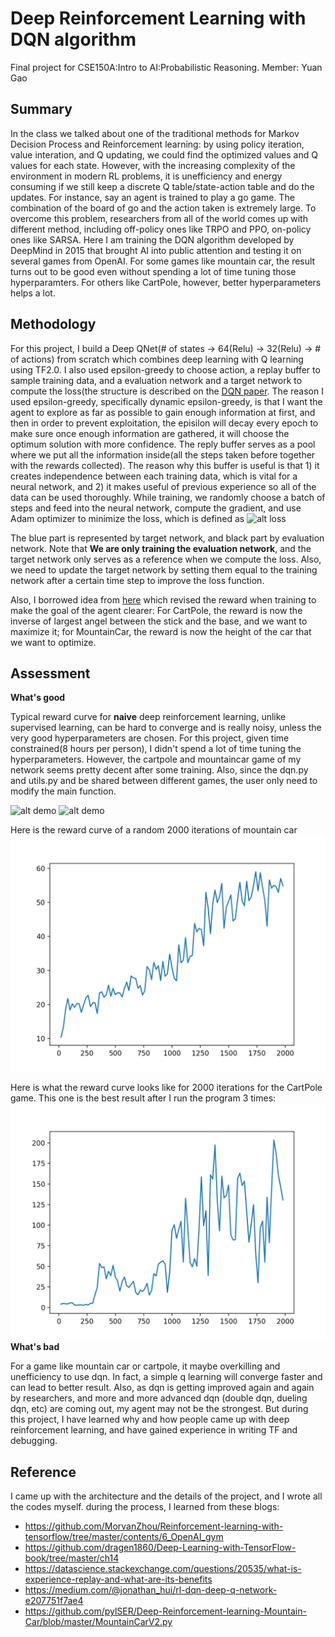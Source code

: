 # Deep Reinforcement Learning with DQN algorithm
Final project for CSE150A:Intro to AI:Probabilistic Reasoning. Member: Yuan Gao

## Summary
In the class we talked about one of the traditional methods for Markov Decision Process and Reinforcement learning: by using policy iteration, value interation, and Q updating, we could find the optimized values and Q values for each state. However, with the increasing complexity of the environment in modern RL problems, it is unefficiency and energy consuming if we still keep a discrete Q table/state-action table and do the updates. For instance, say an agent is trained to play a go game. The combination of the board of go and the action taken is extremely large. To overcome this problem, researchers from all of the world comes up with different method, including off-policy ones like TRPO and PPO, on-policy ones like SARSA. Here I am training the DQN algorithm developed by DeepMind in 2015 that brought AI into public attention and testing it on several games from OpenAI. For some games like mountain car, the result turns out to be good even without spending a lot of time tuning those hyperparamters. For others like CartPole, however, better hyperparameters helps a lot.

## Methodology
For this project, I build a Deep QNet(# of states -> 64(Relu) -> 32(Relu) -> # of actions) from scratch which combines deep learning with Q learning using TF2.0. I also used epsilon-greedy to choose action, a replay buffer to sample training data, and a evaluation network and a target network to compute the loss(the structure is described on the [DQN paper](https://www.nature.com/articles/nature14236.pdf). The reason I used epsilon-greedy, specifically dynamic epsilon-greedy, is that I want the agent to explore as far as possible to gain enough information at first, and then in order to prevent exploitation, the episilon will decay every epoch to make sure once enough information are gathered, it will choose the optimum solution with more confidence. The reply buffer serves as a pool where we put all the information inside(all the steps taken before together with the rewards collected). The reason why this buffer is useful is that 1) it creates independence between each training data, which is vital for a neural network, and 2) it makes useful of previous experience so all of the data can be used thoroughly. While training, we randomly choose a batch of steps and feed into the neural network, compute the gradient, and use Adam optimizer to minimize the loss, which is defined as
![alt loss](https://miro.medium.com/max/5196/1*YCgMUijhU4p_y3sctvu-kQ.png)

The blue part is represented by target network, and black part by evaluation network. Note that **We are only training the evaluation network**, and the target network only serves as a reference when we compute the loss. Also, we need to update the 
target network by setting them equal to the training network after a certain time step to improve the loss function.

Also, I borrowed idea from [here](https://github.com/MorvanZhou/Reinforcement-learning-with-tensorflow/tree/master/contents/6_OpenAI_gym) which revised the reward when training to make the goal of the agent clearer: For CartPole, the reward is now the inverse of largest angel between the stick and the base, and we want to maximize it; for MountainCar, the reward is now the height of the car that we want to optimize.

## Assessment
**What's good**

Typical reward curve for **naive** deep reinforcement learning, unlike supervised learning, can be hard to converge and is really noisy, unless the very good hyperparameters are chosen. For this project, given time constrained(8 hours per person), I didn't spend a lot of time tuning the hyperparameters. However, the cartpole and mountaincar game of my network seems pretty decent after some training. Also, since the dqn.py and utils.py and be shared between different games, the user only need to modify the main function.

![alt demo](demo/Demo.gif)
![alt demo](demo/MountainCar.gif)

Here is the reward curve of a random 2000 iterations of mountain car
![alt reward](demo/MountainCar.png)

Here is what the reward curve looks like for 2000 iterations for the CartPole game. This one is the best result after I run the program 3 times:
![alt reward](data/dqn.png)
**What's bad**

For a game like mountain car or cartpole, it maybe overkilling and unefficiency to use dqn. In fact, a simple q learning will converge faster and can lead to better result. Also, as dqn is getting improved again and again by researchers, and more and more advanced dqn (double dqn, dueling dqn, etc) are coming out, my agent may not be the strongest. But during this project, I have learned why and how people came up with deep reinforcement learning, and have gained experience in writing TF and debugging.

## Reference
I came up with the architecture and the details of the project, and I wrote all the codes myself. during the process, I learned from these blogs:
- https://github.com/MorvanZhou/Reinforcement-learning-with-tensorflow/tree/master/contents/6_OpenAI_gym
- https://github.com/dragen1860/Deep-Learning-with-TensorFlow-book/tree/master/ch14
- https://datascience.stackexchange.com/questions/20535/what-is-experience-replay-and-what-are-its-benefits
- https://medium.com/@jonathan_hui/rl-dqn-deep-q-network-e207751f7ae4
- https://github.com/pylSER/Deep-Reinforcement-learning-Mountain-Car/blob/master/MountainCarV2.py

